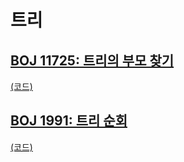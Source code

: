 # 트리

## [BOJ 11725: 트리의 부모 찾기](https://www.acmicpc.net/problem/11725)
[(코드)](https://github.com/DJ-archive/Algorithm-DataStructure/blob/main/0minyoung0/algorithm/25_트리/Boj11725.java)

## [BOJ 1991: 트리 순회](https://www.acmicpc.net/problem/1991)
[(코드)](https://github.com/DJ-archive/Algorithm-DataStructure/blob/main/0minyoung0/algorithm/25_트리/Boj1991.java)